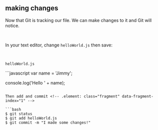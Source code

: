 ##  making changes

Now that Git is tracking our file. We can make changes to it and Git will notice.

<br>

In your text editor, change `helloWorld.js` then save:

<br>

<p class='terminal'><code>helloWorld.js</code></p>
```javascript
var name = 'Jimmy';

console.log('Hello ' + name);
```

Then add and commit <!-- .element: class="fragment" data-fragment-index="1" -->

```bash
$ git status
$ git add helloWorld.js
$ git commit -m "I made some changes!"
```
<!-- .element: class="fragment" data-fragment-index="1" -->